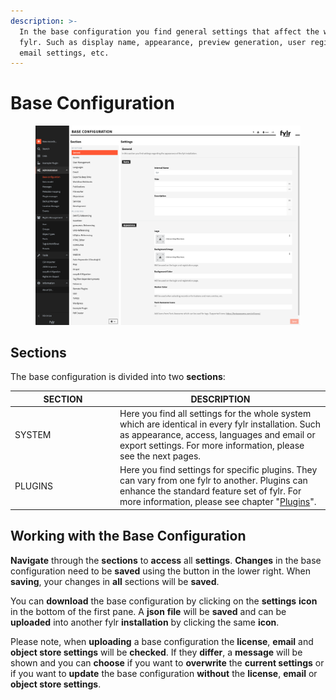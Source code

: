 ```yaml
---
description: >-
  In the base configuration you find general settings that affect the whole
  fylr. Such as display name, appearance, preview generation, user registration,
  email settings, etc.
---
```


# Base Configuration

<figure><img src="../../.gitbook/assets/image (1) (1) (1) (1) (1) (1) (1) (1).png" alt=""><figcaption></figcaption></figure>

## Sections

The base configuration is divided into two **sections**:

<table><thead><tr><th width="154">SECTION</th><th>DESCRIPTION</th></tr></thead><tbody><tr><td>SYSTEM</td><td>Here you find all settings for the whole system which are identical in every fylr installation. Such as appearance, access, languages and email or export settings. For more information, please see the next pages.</td></tr><tr><td>PLUGINS</td><td>Here you find settings for specific plugins. They can vary from one fylr to another. Plugins can enhance the standard feature set of fylr. For more information, please see chapter "<a href="plugins.md">Plugins</a>".</td></tr></tbody></table>

## Working with the Base Configuration

**Navigate** through the **sections** to **access** all **settings**. **Changes** in the base configuration need to be **saved** using the button in the lower right. When **saving**, your changes in **all** sections will be **saved**.

You can **download** the base configuration by clicking on the **settings** **icon** in the bottom of the first pane. A **json** **file** will be **saved** and can be **uploaded** into another fylr **installation** by clicking the same **icon**.

Please note, when **uploading** a base configuration the **license**, **email** and **object store settings** will be **checked**. If they **differ**, a **message** will be shown and you can **choose** if you want to **overwrite** the **current settings** or if you want to **update** the base configuration **without** the **license**, **email** or **object store settings**.
